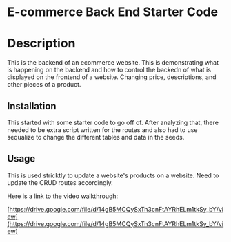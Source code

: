 # E-commerce Back End Starter Code 

# Description

This is the backend of an ecommerce website. This is demonstrating what is happening on the backend and how to control the backedn of what is displayed on the frontend of a website.  Changing price, descriptions, and other pieces of a product.


## Installation

This started with some starter code to go off of.  After analyzing that, there needed to be extra script written for the routes and also had to use sequalize to change the different tables and data in the seeds. 

## Usage

This is used stricktly to update a website's products on a website.  Need to update the CRUD routes accordingly.  

Here is a link to the video walkthrough: 


[https://drive.google.com/file/d/14gB5MCQySxTn3cnFtAYRhELm1tkSy_bY/view](https://drive.google.com/file/d/14gB5MCQySxTn3cnFtAYRhELm1tkSy_bY/view)